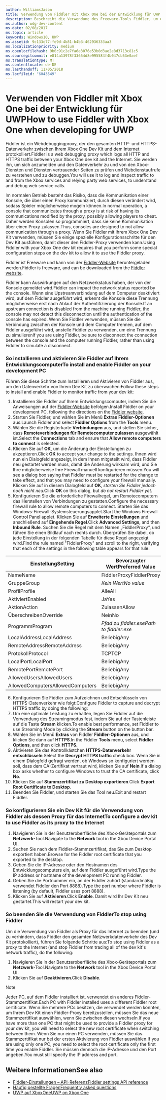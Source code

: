 ```yaml
---
author: WilliamsJason
title: Verwendung von Fiddler mit Xbox One bei der Entwicklung für UWP
description: Beschreibt die Verwendung des Freeware-Tools Fiddler, um den Netzwerkverkehr für ein Xbox One Dev Kit für UWP anzuzeigen.
ms.author: wdg-dev-content
ms.date: 02/08/2017
ms.topic: article
keywords: Windows10, UWP
ms.assetid: 9c133c77-fe9d-4b81-b4b3-462936333aa3
ms.localizationpriority: medium
ms.openlocfilehash: 9b0c91c2e7fa6e3076e53b0d3ae2e8d3713c81c5
ms.sourcegitcommit: e814a13978f33654d8e995584f4b047cb53e0aef
ms.translationtype: MT
ms.contentlocale: de-DE
ms.lasthandoff: 11/05/2018
ms.locfileid: "6043549"
---
```

# <a name="how-to-use-fiddler-with-xbox-one-when-developing-for-uwp"></a><span data-ttu-id="d7bd3-104">Verwenden von Fiddler mit Xbox One bei der Entwicklung für UWP</span><span class="sxs-lookup"><span data-stu-id="d7bd3-104">How to use Fiddler with Xbox One when developing for UWP</span></span>

<span data-ttu-id="d7bd3-105">Fiddler ist ein Webdebuggingproxy, der den gesamten HTTP- und HTTPS-Datenverkehr zwischen Ihrem Xbox One Dev Kit und dem Internet protokolliert.</span><span class="sxs-lookup"><span data-stu-id="d7bd3-105">Fiddler is a web debugging proxy which logs all HTTP and HTTPS traffic between your Xbox One dev kit and the Internet.</span></span> <span data-ttu-id="d7bd3-106">Sie werden ihn, um sich anzumelden und den Datenverkehr zu und von den Xbox-Diensten und Diensten vertrauender Seiten zu prüfen und Webdienstaufrufe zu verstehen und zu debuggen.</span><span class="sxs-lookup"><span data-stu-id="d7bd3-106">You will use it to log and inspect traffic to and from the Xbox services and relying party web services, to understand and debug web service calls.</span></span> 

<span data-ttu-id="d7bd3-107">Im normalen Betrieb besteht das Risiko, dass die Kommunikation einer Konsole, die über einen Proxy kommuniziert, durch diesen verändert wird, sodass Spieler möglicherweise mogeln können.</span><span class="sxs-lookup"><span data-stu-id="d7bd3-107">In normal operation, a console that communicates through a proxy is at risk of having its communications modified by the proxy, possibly allowing players to cheat.</span></span> <span data-ttu-id="d7bd3-108">Daher werden Konsolen so programmiert, dass sie keine Kommunikation über einen Proxy zulassen.</span><span class="sxs-lookup"><span data-stu-id="d7bd3-108">Thus, consoles are designed to not allow communication through a proxy.</span></span> <span data-ttu-id="d7bd3-109">Wenn Sie Fiddler mit Ihrem Xbox One Dev Kit verwenden, müssen Sie einige spezielle Konfigurationsschritte für den Dev Kit ausführen, damit dieser den Fiddler-Proxy verwenden kann.</span><span class="sxs-lookup"><span data-stu-id="d7bd3-109">Using Fiddler with your Xbox One dev kit requires that you perform some special configuration steps on the dev kit to allow it to use the Fiddler proxy.</span></span> 

<span data-ttu-id="d7bd3-110">Fiddler ist Freeware und kann von der [Fiddler-Website](http://www.fiddler2.com/fiddler2/) heruntergeladen werden.</span><span class="sxs-lookup"><span data-stu-id="d7bd3-110">Fiddler is freeware, and can be downloaded from the [Fiddler website](http://www.fiddler2.com/fiddler2/).</span></span> 

<span data-ttu-id="d7bd3-111">Fiddler kann Auswirkungen auf den Netzwerkstatus haben, der von der Konsole gemeldet wird.</span><span class="sxs-lookup"><span data-stu-id="d7bd3-111">Fiddler can impact the network status reported by the console.</span></span> <span data-ttu-id="d7bd3-112">Wenn eine Upstreamverbindung auf dem Computer deaktiviert wird, auf dem Fiddler ausgeführt wird, erkennt die Konsole diese Trennung möglicherweise erst nach Ablauf der Authentifizierung der Konsole.</span><span class="sxs-lookup"><span data-stu-id="d7bd3-112">If an upstream connection is disabled from the machine running Fiddler, the console may not detect this disconnection until the authentication of the console has expired.</span></span> <span data-ttu-id="d7bd3-113">Wenn Sie Fiddler verwenden, müssen Sie die Verbindung zwischen der Konsole und dem Computer trennen, auf dem Fiddler ausgeführt wird, anstelle Fiddler zu verwenden, um eine Trennung zu simulieren</span><span class="sxs-lookup"><span data-stu-id="d7bd3-113">If you are using Fiddler, be sure to disconnect the connection between the console and the computer running Fiddler, rather than using Fiddler to simulate a disconnect.</span></span>

### <a name="to-install-and-enable-fiddler-on-your-development-pc"></a><span data-ttu-id="d7bd3-114">So installieren und aktivieren Sie Fiddler auf Ihrem Entwicklungscomputer</span><span class="sxs-lookup"><span data-stu-id="d7bd3-114">To install and enable Fiddler on your development PC</span></span>
<span data-ttu-id="d7bd3-115">Führen Sie diese Schritte zum Installieren und Aktivieren von Fiddler aus, um den Datenverkehr von Ihrem Dev Kit zu überwachen:</span><span class="sxs-lookup"><span data-stu-id="d7bd3-115">Follow these steps to install and enable Fiddler to monitor traffic from your dev kit:</span></span>

1. <span data-ttu-id="d7bd3-116">Installieren Sie Fiddler auf Ihrem Entwicklungscomputer, indem Sie die Anweisungen auf der [Fiddler-Website](http://www.fiddler2.com/fiddler2/) befolgen.</span><span class="sxs-lookup"><span data-stu-id="d7bd3-116">Install Fiddler on your development PC, following the directions on the [Fiddler website](http://www.fiddler2.com/fiddler2/).</span></span> 
2. <span data-ttu-id="d7bd3-117">Starten Sie Fiddler, und wählen Sie im Menü **Extras** **Fiddler-Optionen** aus.</span><span class="sxs-lookup"><span data-stu-id="d7bd3-117">Launch Fiddler and select **Fiddler Options** from the **Tools** menu.</span></span> 
3. <span data-ttu-id="d7bd3-118">Wählen Sie die Registerkarte **Verbindungen** aus, und stellen Sie sicher, dass **Remoteverbindungen für Remotecomputer zulassen** ausgewählt ist.</span><span class="sxs-lookup"><span data-stu-id="d7bd3-118">Select the **Connections** tab and ensure that **Allow remote computers to connect** is selected.</span></span> 
4. <span data-ttu-id="d7bd3-119">Klicken Sie auf **OK**, um die Änderung der Einstellungen zu akzeptieren.</span><span class="sxs-lookup"><span data-stu-id="d7bd3-119">Click **OK** to accept your change to the settings.</span></span> <span data-ttu-id="d7bd3-120">Ihnen wird nun ein Dialogfeld angezeigt, in dem Ihnen mitgeteilt wird, dass Fiddler neu gestartet werden muss, damit die Änderung wirksam wird, und Sie Ihre möglicherweise Ihre Firewall manuell konfigurieren müssen.</span><span class="sxs-lookup"><span data-stu-id="d7bd3-120">You will see a dialog box saying that Fiddler must be restarted for the change to take effect, and that you may need to configure your firewall manually.</span></span> <span data-ttu-id="d7bd3-121">Klicken Sie auf in diesem Dialogfeld auf **OK**, *starten Sie Fiddler jedoch noch nicht neu*.</span><span class="sxs-lookup"><span data-stu-id="d7bd3-121">Click **OK** on this dialog, but *do not restart Fiddler yet*.</span></span>
5. <span data-ttu-id="d7bd3-122">Konfigurieren Sie die erforderliche Firewallregel, um Remotecomputern das Herstellen von Verbindungen zu gestatten.</span><span class="sxs-lookup"><span data-stu-id="d7bd3-122">Configure the necessary firewall rule to allow remote computers to connect.</span></span> <span data-ttu-id="d7bd3-123">Starten Sie das Windows-Firewall-Systemsteuerungsapplet.</span><span class="sxs-lookup"><span data-stu-id="d7bd3-123">Start the Windows Firewall Control Panel applet.</span></span> <span data-ttu-id="d7bd3-124">Klicken Sie auf **Erweiterte Einstellungen** und anschließend auf **Eingehende Regel**.</span><span class="sxs-lookup"><span data-stu-id="d7bd3-124">Click **Advanced Settings**, and then **Inbound Rule**.</span></span> <span data-ttu-id="d7bd3-125">Suchen Sie die Regel mit dem Namen „FiddlerProxy“, und führen Sie einen Bildlauf nach rechts durch. Überprüfen Sie dabei, ob jede Einstellung in der folgenden Tabelle für diese Regel angezeigt wird.</span><span class="sxs-lookup"><span data-stu-id="d7bd3-125">Find the rule named "FiddlerProxy" and scroll to the right, verifying that each of the settings in the following table appears for that rule.</span></span>
  
  | <span data-ttu-id="d7bd3-126">Einstellung</span><span class="sxs-lookup"><span data-stu-id="d7bd3-126">Setting</span></span>           | <span data-ttu-id="d7bd3-127">Bevorzugter Wert</span><span class="sxs-lookup"><span data-stu-id="d7bd3-127">Preferred Value</span></span>                |
  | ----              | ----                           |
  | <span data-ttu-id="d7bd3-128">Name</span><span class="sxs-lookup"><span data-stu-id="d7bd3-128">Name</span></span>              | <span data-ttu-id="d7bd3-129">FiddlerProxy</span><span class="sxs-lookup"><span data-stu-id="d7bd3-129">FiddlerProxy</span></span>                   |
  | <span data-ttu-id="d7bd3-130">Gruppe</span><span class="sxs-lookup"><span data-stu-id="d7bd3-130">Group</span></span>             | *<span data-ttu-id="d7bd3-131">Kein Wert</span><span class="sxs-lookup"><span data-stu-id="d7bd3-131">No value</span></span>* |
  | <span data-ttu-id="d7bd3-132">Profil</span><span class="sxs-lookup"><span data-stu-id="d7bd3-132">Profile</span></span>           | <span data-ttu-id="d7bd3-133">Alle</span><span class="sxs-lookup"><span data-stu-id="d7bd3-133">All</span></span>                            |
  | <span data-ttu-id="d7bd3-134">Aktiviert</span><span class="sxs-lookup"><span data-stu-id="d7bd3-134">Enabled</span></span>           | <span data-ttu-id="d7bd3-135">Ja</span><span class="sxs-lookup"><span data-stu-id="d7bd3-135">Yes</span></span>                            |
  | <span data-ttu-id="d7bd3-136">Aktion</span><span class="sxs-lookup"><span data-stu-id="d7bd3-136">Action</span></span>            | <span data-ttu-id="d7bd3-137">Zulassen</span><span class="sxs-lookup"><span data-stu-id="d7bd3-137">Allow</span></span>                          |
  | <span data-ttu-id="d7bd3-138">Überschreiben</span><span class="sxs-lookup"><span data-stu-id="d7bd3-138">Override</span></span>          | <span data-ttu-id="d7bd3-139">Nein</span><span class="sxs-lookup"><span data-stu-id="d7bd3-139">No</span></span>                             |
  | <span data-ttu-id="d7bd3-140">Programm</span><span class="sxs-lookup"><span data-stu-id="d7bd3-140">Program</span></span>           | *<span data-ttu-id="d7bd3-141">Pfad zu fiddler.exe</span><span class="sxs-lookup"><span data-stu-id="d7bd3-141">Path to fiddler.exe</span></span>*          |
  | <span data-ttu-id="d7bd3-142">LocalAddress</span><span class="sxs-lookup"><span data-stu-id="d7bd3-142">LocalAddress</span></span>      | <span data-ttu-id="d7bd3-143">Beliebig</span><span class="sxs-lookup"><span data-stu-id="d7bd3-143">Any</span></span>                            |
  | <span data-ttu-id="d7bd3-144">RemoteAddress</span><span class="sxs-lookup"><span data-stu-id="d7bd3-144">RemoteAddress</span></span>     | <span data-ttu-id="d7bd3-145">Beliebig</span><span class="sxs-lookup"><span data-stu-id="d7bd3-145">Any</span></span>                            |
  | <span data-ttu-id="d7bd3-146">Protokoll</span><span class="sxs-lookup"><span data-stu-id="d7bd3-146">Protocol</span></span>          | <span data-ttu-id="d7bd3-147">TCP</span><span class="sxs-lookup"><span data-stu-id="d7bd3-147">TCP</span></span>                            |
  | <span data-ttu-id="d7bd3-148">LocalPort</span><span class="sxs-lookup"><span data-stu-id="d7bd3-148">LocalPort</span></span>         | <span data-ttu-id="d7bd3-149">Beliebig</span><span class="sxs-lookup"><span data-stu-id="d7bd3-149">Any</span></span>                            |
  | <span data-ttu-id="d7bd3-150">RemotePort</span><span class="sxs-lookup"><span data-stu-id="d7bd3-150">RemotePort</span></span>        | <span data-ttu-id="d7bd3-151">Beliebig</span><span class="sxs-lookup"><span data-stu-id="d7bd3-151">Any</span></span>                            |
  | <span data-ttu-id="d7bd3-152">AllowedUsers</span><span class="sxs-lookup"><span data-stu-id="d7bd3-152">AllowedUsers</span></span>      | <span data-ttu-id="d7bd3-153">Beliebig</span><span class="sxs-lookup"><span data-stu-id="d7bd3-153">Any</span></span>                            |
  | <span data-ttu-id="d7bd3-154">AllowedComputers</span><span class="sxs-lookup"><span data-stu-id="d7bd3-154">AllowedComputers</span></span>  | <span data-ttu-id="d7bd3-155">Beliebig</span><span class="sxs-lookup"><span data-stu-id="d7bd3-155">Any</span></span>                            |


6. <span data-ttu-id="d7bd3-156">Konfigurieren Sie Fiddler zum Aufzeichnen und Entschlüsseln von HTTPS-Datenverkehr wie folgt:</span><span class="sxs-lookup"><span data-stu-id="d7bd3-156">Configure Fiddler to capture and decrypt HTTPS traffic by doing the following:</span></span>
  1. <span data-ttu-id="d7bd3-157">Um eine optimale Leistung zu erhalten, legen Sie Fiddler auf die Verwendung des Streamingmodus fest, indem Sie auf der Tastenleiste auf die Taste **Stream** klicken.</span><span class="sxs-lookup"><span data-stu-id="d7bd3-157">To enable best performance, set Fiddler to use Streaming Mode by clicking the **Stream** button on the button bar.</span></span>
  2. <span data-ttu-id="d7bd3-158">Wählen Sie im Menü **Extras** von Fiddler **Fiddler-Optionen** aus, und klicken Sie dann auf **HTTPS**.</span><span class="sxs-lookup"><span data-stu-id="d7bd3-158">In the Fiddler **Tools** menu, select **Fiddler Options**, and then click **HTTPS**.</span></span>
  3. <span data-ttu-id="d7bd3-159">Aktivieren Sie das Kontrollkästchen **HTTPS-Datenverkehr entschlüsseln**.</span><span class="sxs-lookup"><span data-stu-id="d7bd3-159">Select the **Decrypt HTTPS traffic** check box.</span></span> <span data-ttu-id="d7bd3-160">Wenn Sie in einem Dialogfeld gefragt werden, ob Windows so konfiguriert werden soll, dass dem CA-Zertifikat vertraut wird, klicken Sie auf **Nein**.</span><span class="sxs-lookup"><span data-stu-id="d7bd3-160">If a dialog box asks whether to configure Windows to trust the CA certificate, click **No**.</span></span>
  4. <span data-ttu-id="d7bd3-161">Klicken Sie auf **Stammzertifikat zu Desktop exportieren**.</span><span class="sxs-lookup"><span data-stu-id="d7bd3-161">Click **Export Root Certificate to Desktop**.</span></span>
7. <span data-ttu-id="d7bd3-162">Beenden Sie Fiddler, und starten Sie das Tool neu.</span><span class="sxs-lookup"><span data-stu-id="d7bd3-162">Exit and restart Fiddler.</span></span>

### <a name="to-configure-a-dev-kit-to-use-fiddler-as-its-proxy-to-the-internet"></a><span data-ttu-id="d7bd3-163">So konfigurieren Sie ein Dev Kit für die Verwendung von Fiddler als dessen Proxy für das Internet</span><span class="sxs-lookup"><span data-stu-id="d7bd3-163">To configure a dev kit to use Fiddler as its proxy to the Internet</span></span>

1. <span data-ttu-id="d7bd3-164">Navigieren Sie in der Benutzeroberfläche des Xbox-Geräteportals zum **Netzwerk**-Tool.</span><span class="sxs-lookup"><span data-stu-id="d7bd3-164">Navigate to the **Network** tool in the Xbox Device Portal UI.</span></span>
2. <span data-ttu-id="d7bd3-165">Suchen Sie nach dem Fiddler-Stammzertifikat, das Sie zum Desktop exportiert haben.</span><span class="sxs-lookup"><span data-stu-id="d7bd3-165">Browse for the Fiddler root certificate that you exported to the desktop.</span></span> 
3. <span data-ttu-id="d7bd3-166">Geben Sie die IP-Adresse oder den Hostnamen des Entwicklungscomputers ein, auf dem Fiddler ausgeführt wird.</span><span class="sxs-lookup"><span data-stu-id="d7bd3-166">Type the IP address or hostname of the development PC running Fiddler.</span></span>
4. <span data-ttu-id="d7bd3-167">Geben Sie die Portnummer ein, an der Fiddler zuhört (standardmäßig verwendet Fiddler den Port 8888).</span><span class="sxs-lookup"><span data-stu-id="d7bd3-167">Type the port number where Fiddler is listening (by default, Fiddler uses port 8888).</span></span> 
5. <span data-ttu-id="d7bd3-168">Klicken Sie auf **Aktivieren**.</span><span class="sxs-lookup"><span data-stu-id="d7bd3-168">Click **Enable**.</span></span> <span data-ttu-id="d7bd3-169">Damit wird Ihr Dev Kit neu gestartet.</span><span class="sxs-lookup"><span data-stu-id="d7bd3-169">This will restart your dev kit.</span></span>

### <a name="to-stop-using-fiddler"></a><span data-ttu-id="d7bd3-170">So beenden Sie die Verwendung von Fiddler</span><span class="sxs-lookup"><span data-stu-id="d7bd3-170">To stop using Fiddler</span></span>
<span data-ttu-id="d7bd3-171">Um die Verwendung von Fiddler als Proxy für das Internet zu beenden (und zu verhindern, dass Fiddler den gesamten Netzwerkdatenverkehr des Dev Kit protokolliert), führen Sie folgende Schritte aus:</span><span class="sxs-lookup"><span data-stu-id="d7bd3-171">To stop using Fiddler as a proxy to the Internet (and stop Fiddler from tracing all of the dev kit's network traffic), do the following:</span></span>

1. <span data-ttu-id="d7bd3-172">Navigieren Sie in der Benutzeroberfläche des Xbox-Geräteportals zum **Netzwerk**-Tool.</span><span class="sxs-lookup"><span data-stu-id="d7bd3-172">Navigate to the **Network** tool in the Xbox Device Portal UI.</span></span>
2. <span data-ttu-id="d7bd3-173">Klicken Sie auf **Deaktivieren**.</span><span class="sxs-lookup"><span data-stu-id="d7bd3-173">Click **Disable**.</span></span>

> [!NOTE]
> <span data-ttu-id="d7bd3-174">Jeder PC, auf dem Fiddler installiert ist, verwendet ein anderes Fiddler-Stammzertifikat.</span><span class="sxs-lookup"><span data-stu-id="d7bd3-174">Each PC with Fiddler installed uses a different Fiddler root certificate.</span></span> <span data-ttu-id="d7bd3-175">Wenn Sie mehrere PCs besitzen, die verwendet werden könnten, um Ihrem Dev Kit einen Fiddler-Proxy bereitzustellen, müssen Sie das neue Stammzertifikat auswählen, wenn Sie zwischen diesen wechseln.</span><span class="sxs-lookup"><span data-stu-id="d7bd3-175">If you have more than one PC that might be used to provide a Fiddler proxy for your dev kit, you will need to select the new root certificate when switching between them.</span></span> <span data-ttu-id="d7bd3-176">Wenn Sie nur einen PC verwenden, müssen Sie das Stammzertifikat nur bei der ersten Aktivierung von Fiddler auswählen.</span><span class="sxs-lookup"><span data-stu-id="d7bd3-176">If you are using only one PC, you need to select the root certificate only the first time you enable Fiddler.</span></span> <span data-ttu-id="d7bd3-177">Sie müssen dennoch die IP-Adresse und den Port angeben.</span><span class="sxs-lookup"><span data-stu-id="d7bd3-177">You must still specify the IP address and port.</span></span>

## <a name="see-also"></a><span data-ttu-id="d7bd3-178">Weitere Informationen</span><span class="sxs-lookup"><span data-stu-id="d7bd3-178">See also</span></span>
- [<span data-ttu-id="d7bd3-179">Fiddler-Einstellungen – API-Referenz</span><span class="sxs-lookup"><span data-stu-id="d7bd3-179">Fiddler settings API reference</span></span>](wdp-fiddler-api.md)
- [<span data-ttu-id="d7bd3-180">Häufig gestellte Fragen</span><span class="sxs-lookup"><span data-stu-id="d7bd3-180">Frequently asked questions</span></span>](frequently-asked-questions.md)
- [<span data-ttu-id="d7bd3-181">UWP auf XboxOne</span><span class="sxs-lookup"><span data-stu-id="d7bd3-181">UWP on Xbox One</span></span>](index.md)



